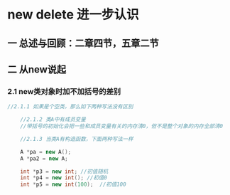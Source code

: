 # new delete 进一步认识

## 一 总述与回顾：二章四节，五章二节

## 二 从new说起

### 2.1 new类对象时加不加括号的差别

```c++
//2.1.1 如果是个空类，那么如下两种写法没有区别

	//2.1.2 类A中有成员变量
	//带括号的初始化会把一些和成员变量有关的内存清0，但不是整个对象的内存全部清0

	//2.1.3 当类A有构造函数，下面两种写法一样

	A *pa = new A(); 
	A *pa2 = new A;

	int *p3 = new int; //初值随机
	int *p4 = new int(); //初值0
	int *p5 = new int(100);  //初值100
```

